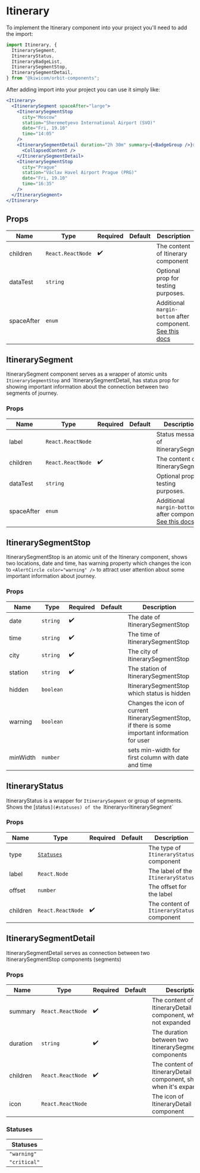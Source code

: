 # Itinerary

To implement the Itinerary component into your project you'll need to add the import:

```jsx
import Itinerary, {
  ItinerarySegment,
  ItineraryStatus,
  ItineraryBadgeList,
  ItinerarySegmentStop,
  ItinerarySegmentDetail,
} from "@kiwicom/orbit-components";
```

After adding import into your project you can use it simply like:

```jsx
<Itinerary>
  <ItinerarySegment spaceAfter="large">
    <ItinerarySegmentStop
      city="Moscow"
      station="Sheremetyevo International Airport (SVO)"
      date="Fri, 19.10"
      time="14:05"
    />
    <ItinerarySegmentDetail duration="2h 30m" summary={<BadgeGroup />}>
      <CollapsedContent />
    </ItinerarySegmentDetail>
    <ItinerarySegmentStop
      city="Prague"
      station="Václav Havel Airport Prague (PRG)"
      date="Fri, 19.10"
      time="16:35"
    />
  </ItinerarySegment>
</Itinerary>
```

## Props

| Name       | Type              | Required           | Default | Description                                                                                                                                                    |
| ---------- | ----------------- | ------------------ | ------- | -------------------------------------------------------------------------------------------------------------------------------------------------------------- |
| children   | `React.ReactNode` | :heavy_check_mark: |         | The content of Itinerary component                                                                                                                             |
| dataTest   | `string`          |                    |         | Optional prop for testing purposes.                                                                                                                            |
| spaceAfter | `enum`            |                    |         | Additional `margin-bottom` after component. [See this docs](https://github.com/kiwicom/orbit/tree/master/packages/orbit-components/src/common/getSpacingToken) |

## ItinerarySegment

ItinerarySegment component serves as a wrapper of atomic units `ItinerarySegmentStop` and `ItinerarySegmentDetail, has status prop for showing important information about the connection between two segments of journey.

### Props

| Name       | Type              | Required           | Default | Description                                                                                                                                                    |
| ---------- | ----------------- | ------------------ | ------- | -------------------------------------------------------------------------------------------------------------------------------------------------------------- |
| label      | `React.ReactNode` |                    |         | Status message of ItinerarySegment                                                                                                                             |
| children   | `React.ReactNode` | :heavy_check_mark: |         | The content of ItinerarySegment                                                                                                                                |
| dataTest   | `string`          |                    |         | Optional prop for testing purposes.                                                                                                                            |
| spaceAfter | `enum`            |                    |         | Additional `margin-bottom` after component. [See this docs](https://github.com/kiwicom/orbit/tree/master/packages/orbit-components/src/common/getSpacingToken) |

## ItinerarySegmentStop

ItinerarySegmentStop is an atomic unit of the Itinerary component, shows two locations, date and time, has warning property which changes the icon to `<AlertCircle color="warning" />` to attract user attention about some important information about journey.

### Props

| Name     | Type      | Required           | Default | Description                                                                                       |
| -------- | --------- | ------------------ | ------- | ------------------------------------------------------------------------------------------------- |
| date     | `string`  | :heavy_check_mark: |         | The date of ItinerarySegmentStop                                                                  |
| time     | `string`  | :heavy_check_mark: |         | The time of ItinerarySegmentStop                                                                  |
| city     | `string`  | :heavy_check_mark: |         | The city of ItinerarySegmentStop                                                                  |
| station  | `string`  | :heavy_check_mark: |         | The station of ItinerarySegmentStop                                                               |
| hidden   | `boolean` |                    |         | ItinerarySegmentStop which status is hidden                                                       |
| warning  | `boolean` |                    |         | Changes the icon of current ItinerarySegmentStop, if there is some important information for user |
| minWidth | `number`  |                    |         | sets min-width for first column with date and time                                                |

## ItineraryStatus

ItineraryStatus is a wrapper for `ItinerarySegment` or group of segments. Shows the [status`](#statuses) of the `Itinerary` or `ItinerarySegment`

### Props

| Name     | Type                    | Required           | Default | Description                                |
| -------- | ----------------------- | ------------------ | ------- | ------------------------------------------ |
| type     | [`Statuses`](#statuses) |                    |         | The type of `ItineraryStatus` component    |
| label    | `React.Node`            |                    |         | The label of the `ItineraryStatus`         |
| offset   | `number`                |                    |         | The offset for the label                   |
| children | `React.ReactNode`       | :heavy_check_mark: |         | The content of `ItineraryStatus` component |

## ItinerarySegmentDetail

ItinerarySegmentDetail serves as connection between two ItinerarySegmentStop components (segments)

### Props

| Name     | Type              | Required           | Default      | Description                                                        |
| -------- | ----------------- | ------------------ | ------------ | ------------------------------------------------------------------ |
| summary  | `React.ReactNode` | :heavy_check_mark: |              | The content of ItineraryDetail component, when it's not expanded   |
| duration | `string`          | :heavy_check_mark: |              | The duration between two ItinerarySegmentStop components           |
| children | `React.ReactNode` | :heavy_check_mark: |              | The content of ItineraryDetail component, shown when it's expanded |
| icon     | `React.ReactNode` |                    | <Airplane /> | The icon of ItineraryDetail component                              |

### Statuses

| Statuses     |
| ------------ |
| `"warning"`  |
| `"critical"` |
